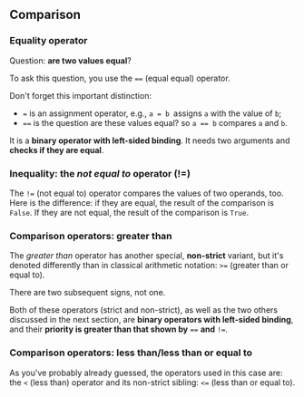 ## Comparison

### Equality operator

Question: **are two values equal**?

To ask this question, you use the ```==``` (equal equal) operator.

Don't forget this important distinction:

- ```=``` is an assignment operator, e.g., ```a = b ```assigns ```a``` with the value of ```b```;
- ```==``` is the question are these values equal? so ```a == b``` compares ```a``` and ```b```.

It is a **binary operator with left-sided binding**. It needs two arguments and **checks if they are equal**.

### Inequality: the _not equal to_ operator (!=)

The ```!=``` (not equal to) operator compares the values of two operands, too. Here is the difference: if they are equal, the result of the comparison is ```False```. If they are not equal, the result of the comparison is ```True```.

### Comparison operators: greater than

The _greater than_ operator has another special, **non-strict** variant, but it's denoted differently than in classical arithmetic notation: ```>=``` (greater than or equal to).

There are two subsequent signs, not one.

Both of these operators (strict and non-strict), as well as the two others discussed in the next section, are **binary operators with left-sided binding**, and their **priority is greater than that shown by** ```==``` **and** ```!=```.

### Comparison operators: less than/less than or equal to

As you've probably already guessed, the operators used in this case are: the ```<``` (less than) operator and its non-strict sibling: ```<=``` (less than or equal to).
